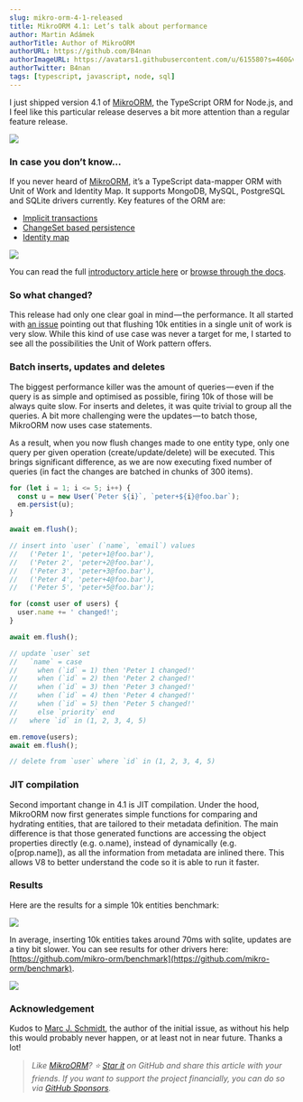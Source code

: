 ```yaml
---
slug: mikro-orm-4-1-released
title: MikroORM 4.1: Let’s talk about performance
author: Martin Adámek
authorTitle: Author of MikroORM
authorURL: https://github.com/B4nan
authorImageURL: https://avatars1.githubusercontent.com/u/615580?s=460&v=4
authorTwitter: B4nan
tags: [typescript, javascript, node, sql]
---
```


I just shipped version 4.1 of [MikroORM](https://github.com/mikro-orm/mikro-orm), the TypeScript ORM for Node.js, and I feel like this particular release deserves a bit more attention than a regular feature release.

![](https://cdn-images-1.medium.com/max/725/0*R2CETMgg1344gf0V.jpg)

### In case you don’t know…

If you never heard of [MikroORM](https://github.com/mikro-orm/mikro-orm), it’s a TypeScript data-mapper ORM with Unit of Work and Identity Map. It supports MongoDB, MySQL, PostgreSQL and SQLite drivers currently. Key features of the ORM are:

- [Implicit transactions](https://github.com/mikro-orm/mikro-orm#implicit-transactions)
- [ChangeSet based persistence](https://github.com/mikro-orm/mikro-orm#changeset-based-persistence)
- [Identity map](https://mikro-orm.io/docs/identity-map/)

![](https://cdn-images-1.medium.com/max/1024/0*zPahC74XliMguexT.png)

You can read the full [introductory article here](https://medium.com/dailyjs/introducing-mikro-orm-typescript-data-mapper-orm-with-identity-map-9ba58d049e02) or [browse through the docs](https://mikro-orm.io/).

### So what changed?

This release had only one clear goal in mind — the performance. It all started with [an issue](https://github.com/mikro-orm/mikro-orm/issues/732) pointing out that flushing 10k entities in a single unit of work is very slow. While this kind of use case was never a target for me, I started to see all the possibilities the Unit of Work pattern offers.

### Batch inserts, updates and deletes

The biggest performance killer was the amount of queries — even if the query is as simple and optimised as possible, firing 10k of those will be always quite slow. For inserts and deletes, it was quite trivial to group all the queries. A bit more challenging were the updates — to batch those, MikroORM now uses case statements.

As a result, when you now flush changes made to one entity type, only one query per given operation (create/update/delete) will be executed. This brings significant difference, as we are now executing fixed number of queries (in fact the changes are batched in chunks of 300 items).

```ts
for (let i = 1; i <= 5; i++) {
  const u = new User(`Peter ${i}`, `peter+${i}@foo.bar`);
  em.persist(u);
}

await em.flush();

// insert into `user` (`name`, `email`) values
//   ('Peter 1', 'peter+1@foo.bar'),
//   ('Peter 2', 'peter+2@foo.bar'),
//   ('Peter 3', 'peter+3@foo.bar'),
//   ('Peter 4', 'peter+4@foo.bar'),
//   ('Peter 5', 'peter+5@foo.bar');
```

```ts
for (const user of users) {
  user.name += ' changed!';
}

await em.flush();

// update `user` set
//   `name` = case 
//     when (`id` = 1) then 'Peter 1 changed!' 
//     when (`id` = 2) then 'Peter 2 changed!' 
//     when (`id` = 3) then 'Peter 3 changed!' 
//     when (`id` = 4) then 'Peter 4 changed!' 
//     when (`id` = 5) then 'Peter 5 changed!' 
//     else `priority` end 
//   where `id` in (1, 2, 3, 4, 5)
```

```ts
em.remove(users);
await em.flush();

// delete from `user` where `id` in (1, 2, 3, 4, 5)
```

### JIT compilation

Second important change in 4.1 is JIT compilation. Under the hood, MikroORM now first generates simple functions for comparing and hydrating entities, that are tailored to their metadata definition. The main difference is that those generated functions are accessing the object properties directly (e.g. o.name), instead of dynamically (e.g. o[prop.name]), as all the information from metadata are inlined there. This allows V8 to better understand the code so it is able to run it faster.

### Results

Here are the results for a simple 10k entities benchmark:

![](https://cdn-images-1.medium.com/max/1024/1*aROevToSrzcQdPsPzXYnSQ.png)

In average, inserting 10k entities takes around 70ms with sqlite, updates are a tiny bit slower. You can see results for other drivers here: [https://github.com/mikro-orm/benchmark](https://github.com/mikro-orm/benchmark).

![](https://cdn-images-1.medium.com/max/400/0*2WaopAkejC3T6213.jpg)

### Acknowledgement

Kudos to [Marc J. Schmidt](https://github.com/marcj), the author of the initial issue, as without his help this would probably never happen, or at least not in near future. Thanks a lot!

> _Like_ [_MikroORM_](https://mikro-orm.io/)_? ⭐️_ [_Star it_](https://github.com/mikro-orm/mikro-orm) _on GitHub and share this article with your friends. If you want to support the project financially, you can do so via_ [_GitHub Sponsors_](https://github.com/sponsors/B4nan)_._
